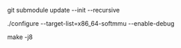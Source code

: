 
git submodule update --init --recursive

./configure --target-list=x86_64-softmmu --enable-debug

make -j8